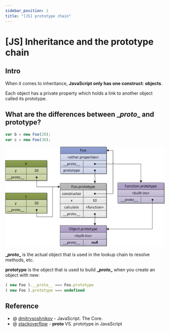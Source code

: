 ```yaml
---
sidebar_position: 1
title: "[JS] prototype chain"
---
```


# [JS] Inheritance and the prototype chain

## Intro

When it comes to inheritance, **JavaScript only has one construct**: **objects**.

Each object has a private property which holds a link to another object called its prototype.

## What are the differences between \__proto__ and prototype?

```javascript
var b = new Foo(20);
var c = new Foo(30);
```

![img](./img/js-prototype.png)

**\__proto__** is the actual object that is used in the lookup chain to resolve methods, etc.

**prototype** is the object that is used to build **\__proto__** when you create an object with new:

```javascript
( new Foo ).__proto__ === Foo.prototype
( new Foo ).prototype === undefined
```

## Reference

+ @ [dmitrysoshnikov](http://dmitrysoshnikov.com/ecmascript/javascript-the-core/) - JavaScript. The Core.
+ @ [stackoverflow](https://stackoverflow.com/questions/9959727/proto-vs-prototype-in-javascript) - __proto__ VS. prototype in JavaScript
